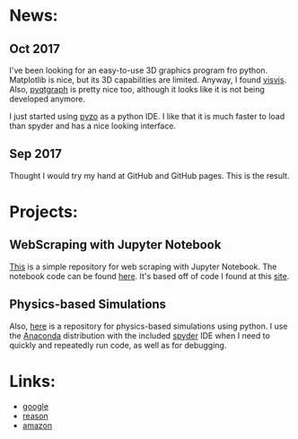 # News:

## Oct 2017
I've been looking for an easy-to-use 3D graphics program fro python.  Matplotlib is nice, but its 3D capabilities are limited.  Anyway, I found [visvis](https://github.com/almarklein/visvis).  Also, [pyqtgraph](http://www.pyqtgraph.org/) is pretty nice too, although it looks like it is not being developed anymore.

I just started using [pyzo](http://www.pyzo.org/) as a python IDE. I like that it is much faster to load than spyder and has a nice looking interface. 

## Sep 2017
Thought I would try my hand at GitHub and GitHub pages.  This is the result.

# Projects:

## WebScraping with Jupyter Notebook

[This](https://github.com/hanchak/WebScrape) is a simple repository for web scraping with Jupyter Notebook.
The notebook code can be found [here](https://github.com/hanchak/WebScrape/blob/master/ScrapeTheWeather.ipynb). 
It's based off of code I found at this [site](https://www.dataquest.io/blog/web-scraping-tutorial-python/).

## Physics-based Simulations

Also, [here](https://github.com/hanchak/physics) is a repository for physics-based simulations using python.  I use the [Anaconda](https://www.anaconda.com/distribution/) distribution with the included [spyder](https://github.com/spyder-ide/spyder) IDE when I need to quickly and repeatedly run code, as well as for debugging.

# Links:
- [google](https://www.google.com)
- [reason](https://www.reason.com)
- [amazon](https://www.amazon.com)
